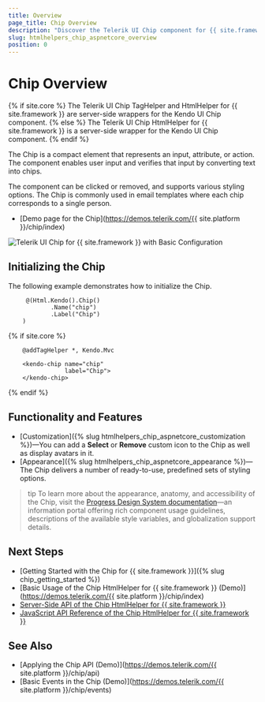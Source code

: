 ```yaml
---
title: Overview
page_title: Chip Overview
description: "Discover the Telerik UI Chip component for {{ site.framework }} that provides icons and a roster of appearances."
slug: htmlhelpers_chip_aspnetcore_overview
position: 0
---
```


# Chip Overview

{% if site.core %}
The Telerik UI Chip TagHelper and HtmlHelper for {{ site.framework }} are server-side wrappers for the Kendo UI Chip component.
{% else %}
The Telerik UI Chip HtmlHelper for {{ site.framework }} is a server-side wrapper for the Kendo UI Chip component.
{% endif %}

The Chip is a compact element that represents an input, attribute, or action. The component enables user input and verifies that input by converting text into chips.

The component can be clicked or removed, and supports various styling options. The Chip is commonly used in email templates where each chip corresponds to a single person.

* [Demo page for the Chip](https://demos.telerik.com/{{ site.platform }}/chip/index)

![Telerik UI Chip for {{ site.framework }} with Basic Configuration](./images/chip-basic.png)

## Initializing the Chip

The following example demonstrates how to initialize the Chip.

```HtmlHelper
     @(Html.Kendo().Chip()
            .Name("chip")
            .Label("Chip")
    )
```
{% if site.core %}
```TagHelper
    @addTagHelper *, Kendo.Mvc

    <kendo-chip name="chip"
                label="Chip">
    </kendo-chip>
```
{% endif %}

## Functionality and Features

* [Customization]({% slug htmlhelpers_chip_aspnetcore_customization %})&mdash;You can add a **Select** or **Remove** custom icon to the Chip as well as display avatars in it.
* [Appearance]({% slug htmlhelpers_chip_aspnetcore_appearance %})&mdash;The Chip delivers a number of ready-to-use, predefined sets of styling options.

>tip To learn more about the appearance, anatomy, and accessibility of the Chip, visit the [Progress Design System documentation](https://www.telerik.com/design-system/docs/components/chip/)—an information portal offering rich component usage guidelines, descriptions of the available style variables, and globalization support details.

## Next Steps

* [Getting Started with the Chip for {{ site.framework }}]({% slug chip_getting_started %})
* [Basic Usage of the Chip HtmlHelper for {{ site.framework }} (Demo)](https://demos.telerik.com/{{ site.platform }}/chip/index)
* [Server-Side API of the Chip HtmlHelper for {{ site.framework }}](/api/chip)
* [JavaScript API Reference of the Chip HtmlHelper for {{ site.framework }}](https://docs.telerik.com/kendo-ui/api/javascript/ui/chip#methods)


## See Also

* [Applying the Chip API (Demo)](https://demos.telerik.com/{{ site.platform }}/chip/api)
* [Basic Events in the Chip (Demo)](https://demos.telerik.com/{{ site.platform }}/chip/events)
